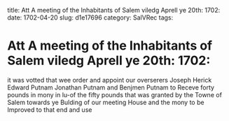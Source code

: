 title: Att A meeting of the Inhabitants of Salem viledg Aprell ye 20th: 1702:
date: 1702-04-20
slug: d1e17696
category: SalVRec
tags: 


<div markdown class="doc" id="d1e17696">


# Att A meeting of the Inhabitants of Salem viledg Aprell ye 20th: 1702:

it was votted that wee order and appoint our overserers Joseph Herick Edward Putnam Jonathan Putnam and Benjmen Putnam to Receve forty pounds in mony in lu-of the fifty pounds that was granted by the Towne of Salem towards ye Bulding of our meeting House and the mony to be Improved to that end and use
</div>